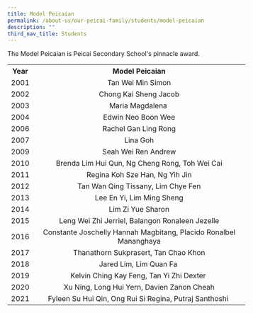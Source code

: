 ```yaml
---
title: Model Peicaian
permalink: /about-us/our-peicai-family/students/model-peicaian
description: ""
third_nav_title: Students
---
```

<p>The Model Peicaian is Peicai Secondary School's pinnacle award.</p>
<table style="width: 537px; margin-left: auto; margin-right: auto;">
<tbody>
<tr>
<th style="width: 39.8281px;">Year</th>
<th style="width: 481.172px; text-align: center;">Model Peicaian</th>
</tr>
<tr>
<td style="text-align: center; width: 39.8281px;">2001</td>
<td style="text-align: center; width: 481.172px;">Tan Wei Min Simon</td>
</tr>
<tr>
<td style="text-align: center; width: 39.8281px;">2002</td>
<td style="text-align: center; width: 481.172px;">Chong Kai Sheng Jacob</td>
</tr>
<tr>
<td style="text-align: center; width: 39.8281px;">2003</td>
<td style="text-align: center; width: 481.172px;">Maria Magdalena&nbsp;</td>
</tr>
<tr>
<td style="text-align: center; width: 39.8281px;">2004</td>
<td style="text-align: center; width: 481.172px;">Edwin Neo Boon Wee</td>
</tr>
<tr>
<td style="text-align: center; width: 39.8281px;">2006</td>
<td style="text-align: center; width: 481.172px;">Rachel Gan Ling Rong</td>
</tr>
<tr>
<td style="text-align: center; width: 39.8281px;">2007</td>
<td style="text-align: center; width: 481.172px;">Lina Goh</td>
</tr>
<tr>
<td style="text-align: center; width: 39.8281px;">2009</td>
<td style="text-align: center; width: 481.172px;">&nbsp;Seah Wei Ren Andrew&nbsp;</td>
</tr>
<tr>
<td style="text-align: center; width: 39.8281px;">2010</td>
<td style="text-align: center; width: 481.172px;">&nbsp;Brenda Lim Hui Qun, Ng Cheng Rong, Toh Wei Cai&nbsp;</td>
</tr>
<tr>
<td style="text-align: center; width: 39.8281px;">2011</td>
<td style="text-align: center; width: 481.172px;">Regina Koh Sze Han, Ng Yih Jin</td>
</tr>
<tr>
<td style="text-align: center; width: 39.8281px;">2012</td>
<td style="text-align: center; width: 481.172px;">Tan Wan Qing Tissany, Lim Chye Fen</td>
</tr>
<tr>
<td style="text-align: center; width: 39.8281px;">2013</td>
<td style="text-align: center; width: 481.172px;">Lee En Yi, Lim Ming Sheng</td>
</tr>
<tr>
<td style="text-align: center; width: 39.8281px;">2014</td>
<td style="text-align: center; width: 481.172px;">Lim Zi Yue Sharon</td>
</tr>
<tr>
<td style="text-align: center; width: 39.8281px;">2015</td>
<td style="text-align: center; width: 481.172px;">Leng Wei Zhi Jerriel, Balangon Ronaleen Jezelle</td>
</tr>
<tr>
<td style="text-align: center; width: 39.8281px;">2016</td>
<td style="text-align: center; width: 481.172px;">Constante Joschelly Hannah Magbitang, Placido Ronalbel Mananghaya</td>
</tr>
<tr>
<td style="text-align: center; width: 39.8281px;">2017</td>
<td style="text-align: center; width: 481.172px;">Thanathorn Sukprasert, Tan Chao Khon</td>
</tr>
<tr>
<td style="text-align: center; width: 39.8281px;">2018</td>
<td style="text-align: center; width: 481.172px;">Jared Lim, Lim Quan Fa&nbsp;</td>
</tr>
<tr>
<td style="text-align: center; width: 39.8281px;">2019</td>
<td style="text-align: center; width: 481.172px;">Kelvin Ching Kay Feng, Tan Yi Zhi Dexter&nbsp;</td>
</tr>
<tr>
<td style="text-align: center; width: 39.8281px;">2020</td>
<td style="text-align: center; width: 481.172px;">Xu Ning, Long Hui Yern, Davien Zanon Cheah</td>
</tr>
<tr>
<td style="text-align: center; width: 39.8281px;">2021</td>
<td style="text-align: center; width: 481.172px;">Fyleen Su Hui Qin, Ong Rui Si Regina, Putraj Santhoshi&nbsp;</td>
</tr>
</tbody>
</table>